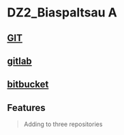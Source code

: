 # DZ2_Biaspaltsau A
## [GIT](https://github.com/MsWik/DZ_2_dewops)
## [gitlab](https://gitlab.com/MsWik/dz_2_dewops)
## [bitbucket](https://bitbucket.org/MrPihma/dz_2_dewops)

## Features

> Adding to three repositories